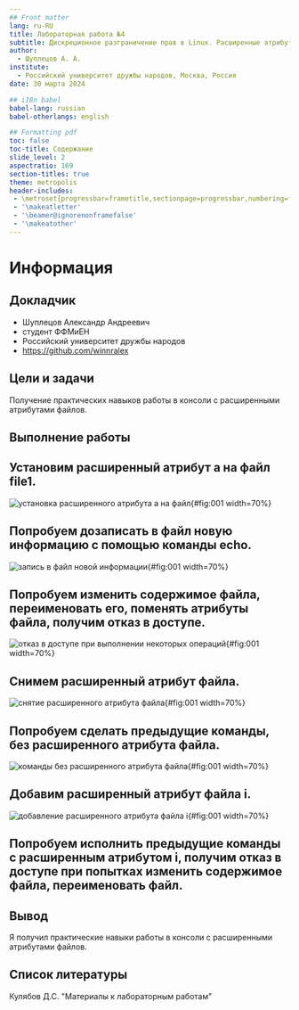 ```yaml
---
## Front matter
lang: ru-RU
title: Лабораторная работа №4
subtitle: Дискреционное разграничение прав в Linux. Расширенные атрибуты
author:
  - Шуплецов А. А.
institute:
  - Российский университет дружбы народов, Москва, Россия
date: 30 марта 2024

## i18n babel
babel-lang: russian
babel-otherlangs: english

## Formatting pdf
toc: false
toc-title: Содержание
slide_level: 2
aspectratio: 169
section-titles: true
theme: metropolis
header-includes:
 - \metroset{progressbar=frametitle,sectionpage=progressbar,numbering=fraction}
 - '\makeatletter'
 - '\beamer@ignorenonframefalse'
 - '\makeatother'
---
```


# Информация

## Докладчик

  * Шуплецов Александр Андреевич
  * студент ФФМиЕН
  * Российский университет дружбы народов
  * https://github.com/winnralex

## Цели и задачи

Получение практических навыков работы в консоли с расширенными атрибутами файлов.

## Выполнение работы

## Установим расширенный атрибут a на файл file1.

![установка расширенного атрибута a на файл](image/1.png){#fig:001 width=70%}

## Попробуем дозаписать в файл новую информацию с помощью команды echo.

![запись в файл новой информации](image/2.png){#fig:001 width=70%}

## Попробуем изменить содержимое файла, переименовать его, поменять атрибуты файла, получим отказ в доступе.

![отказ в доступе при выполнении некоторых операций](image/3.png){#fig:001 width=70%}

## Снимем расширенный атрибут файла.

![снятие расширенного атрибута файла](image/4.png){#fig:001 width=70%}

## Попробуем сделать предыдущие команды, без расширенного атрибута файла.

![команды без расширенного атрибута файла](image/5.png){#fig:001 width=70%}

## Добавим расширенный атрибут файла i.

![добавление расширенного атрибута файла i](image/6.png){#fig:001 width=70%}

## Попробуем исполнить предыдущие команды с расширенным атрибутом i, получим отказ в доступе при попытках изменить содержимое файла, переименовать файл.

## Вывод

Я получил практические навыки работы в консоли c расширенными атрибутами файлов.

## Список литературы

Кулябов Д.С. "Материалы к лабораторным работам"
